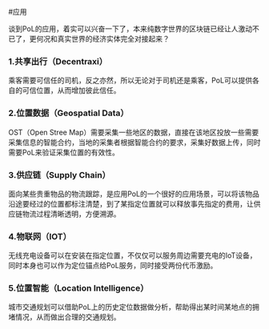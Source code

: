 #应用

谈到PoL的应用，着实可以兴奋一下了，本来纯数字世界的区块链已经让人激动不已了，更何况和真实世界的经济实体完全对接起来？

### 1.共享出行（Decentraxi）

乘客需要可信任的司机，反之亦然，所以无论对于司机还是乘客，PoL可以提供各自的可信位置，从而增加彼此信任。

### 2.位置数据（Geospatial Data）

OST（Open Stree Map）需要采集一些地区的数据，直接在该地区投放一些需要采集信息的智能合约，当地的采集者根据智能合约的要求，采集好数据上传，同时需要PoL来验证采集位置的有效性。

### 3.供应链（Supply Chain）

面向某些贵重物品的物流跟踪，是应用PoL的一个很好的应用场景，可以将该物品沿途要经过的位置都标注清楚，到了某指定位置就可以释放事先指定的费用，让供应链物流过程清晰透明，方便溯源。

### 4.物联网（IOT）

无线充电设备可以在安装在指定位置，不仅仅可以服务周边需要充电的IoT设备，同时本身也可以作为定位锚点给PoL服务，同时接受两份代币激励。

### 5.位置智能（Location Intelligence）

城市交通规划可以借助PoL上的历史定位数据做分析，帮助得出某时间某地点的拥堵情况，从而做出合理的交通规划。